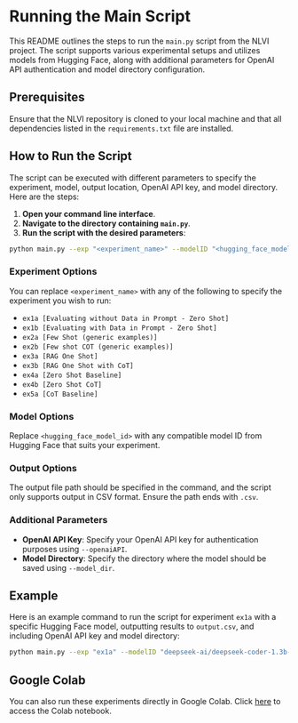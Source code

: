 
# Running the Main Script

This README outlines the steps to run the `main.py` script from the NLVI project. The script supports various experimental setups and utilizes models from Hugging Face, along with additional parameters for OpenAI API authentication and model directory configuration.

## Prerequisites

Ensure that the NLVI repository is cloned to your local machine and that all dependencies listed in the `requirements.txt` file are installed.

## How to Run the Script

The script can be executed with different parameters to specify the experiment, model, output location, OpenAI API key, and model directory. Here are the steps:

1. **Open your command line interface**.
2. **Navigate to the directory containing `main.py`**.
3. **Run the script with the desired parameters**:

```bash
python main.py --exp "<experiment_name>" --modelID "<hugging_face_model_id>" --output "<output_file_path>" --openaiAPI "<openai_api_key>" --model_dir "<model_directory>"
```

### Experiment Options

You can replace `<experiment_name>` with any of the following to specify the experiment you wish to run:
- `ex1a [Evaluating without Data in Prompt - Zero Shot]`
- `ex1b [Evaluating with Data in Prompt - Zero Shot]`
- `ex2a [Few Shot (generic examples)]`
- `ex2b [Few shot COT (generic examples)]`
- `ex3a [RAG One Shot]`
- `ex3b [RAG One Shot with CoT]`
- `ex4a [Zero Shot Baseline]`
- `ex4b [Zero Shot CoT]`
- `ex5a [CoT Baseline]`

### Model Options

Replace `<hugging_face_model_id>` with any compatible model ID from Hugging Face that suits your experiment.

### Output Options

The output file path should be specified in the command, and the script only supports output in CSV format. Ensure the path ends with `.csv`.

### Additional Parameters

- **OpenAI API Key**: Specify your OpenAI API key for authentication purposes using `--openaiAPI`.
- **Model Directory**: Specify the directory where the model should be saved using `--model_dir`.

## Example

Here is an example command to run the script for experiment `ex1a` with a specific Hugging Face model, outputting results to `output.csv`, and including OpenAI API key and model directory:

```bash
python main.py --exp "ex1a" --modelID "deepseek-ai/deepseek-coder-1.3b-instruct" --output "output.csv" --openaiAPI "your_openai_api_key" --model_dir "/path/to/model/directory"
```

## Google Colab

You can also run these experiments directly in Google Colab. Click [here](https://colab.research.google.com/drive/1j1t-eZUgr4k8AryG4joVYoxZGk11OKy2?usp=sharing) to access the Colab notebook.

